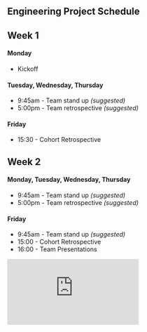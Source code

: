## Engineering Project Schedule

## Week 1

#### Monday
- Kickoff

#### Tuesday, Wednesday, Thursday
- 9:45am - Team stand up _(suggested)_
- 5:00pm - Team retrospective _(suggested)_

#### Friday
- 15:30 - Cohort Retrospective

## Week 2

#### Monday, Tuesday, Wednesday, Thursday
- 9:45am - Team stand up _(suggested)_
- 5:00pm - Team retrospective _(suggested)_

#### Friday
- 9:45am - Team stand up _(suggested)_
- 15:00 - Cohort Retrospective
- 16:00 - Team Presentations


![Tracking pixel](https://githubanalytics.herokuapp.com/course/engineering_projects/week_schedule.md)
